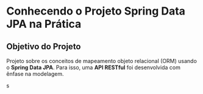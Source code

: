<h1>Conhecendo o Projeto Spring Data JPA na Prática </h1>

<h2>Objetivo do Projeto</h2>
<p>Projeto sobre os conceitos de mapeamento objeto relacional (ORM) usando o <strong>Spring Data JPA</strong>. Para isso, uma <strong>API RESTful</strong> foi desenvolvida com ênfase na modelagem.</p>



s
